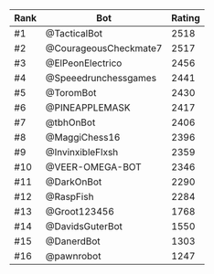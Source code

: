 Rank|Bot|Rating
---|---|---
#1|@TacticalBot|2518
#2|@CourageousCheckmate7|2517
#3|@ElPeonElectrico|2456
#4|@Speeedrunchessgames|2441
#5|@ToromBot|2430
#6|@PINEAPPLEMASK|2417
#7|@tbhOnBot|2406
#8|@MaggiChess16|2396
#9|@InvinxibleFlxsh|2359
#10|@VEER-OMEGA-BOT|2346
#11|@DarkOnBot|2290
#12|@RaspFish|2284
#13|@Groot123456|1768
#14|@DavidsGuterBot|1550
#15|@DanerdBot|1303
#16|@pawnrobot|1247
